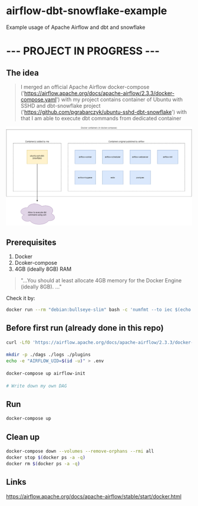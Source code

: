 # airflow-dbt-snowflake-example
Example usage of Apache Airflow and dbt and snowflake

# --- PROJECT IN PROGRESS ---

## The idea
> I merged an official Apache Airflow docker-compose
> ('https://airflow.apache.org/docs/apache-airflow/2.3.3/docker-compose.yaml')
> with my project contains container of Ubuntu with SSHD and dbt-snowflake project
> ('https://github.com/pgrabarczyk/ubuntu-sshd-dbt-snowflake') 
> with that I am able to execute dbt commands from dedicated container

![Airflow_DBT](https://github.com/pgrabarczyk/airflow-dbt-snowflake-example/raw/master/images/Airflow_DBT.png)


## Prerequisites
1. Docker
2. Dcoker-compose
3. 4GB (ideally 8GB) RAM

> "...You should at least allocate 4GB memory for the Docker Engine (ideally 8GB). ..."

Check it by:
```bash
docker run --rm "debian:bullseye-slim" bash -c 'numfmt --to iec $(echo $(($(getconf _PHYS_PAGES) * $(getconf PAGE_SIZE))))'
```

## Before first run (already done in this repo)
```bash
curl -LfO 'https://airflow.apache.org/docs/apache-airflow/2.3.3/docker-compose.yaml'

mkdir -p ./dags ./logs ./plugins
echo -e "AIRFLOW_UID=$(id -u)" > .env

docker-compose up airflow-init

# Write down my own DAG
```

## Run
```bash
docker-compose up
```

## Clean up

```bash
docker-compose down --volumes --remove-orphans --rmi all
docker stop $(docker ps -a -q)
docker rm $(docker ps -a -q)
```

## Links
https://airflow.apache.org/docs/apache-airflow/stable/start/docker.html


